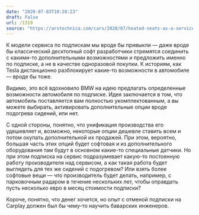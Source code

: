 ```yaml
---
date: "2020-07-03T10:28:23"
draft: False
url: /1319
source: "https://arstechnica.com/cars/2020/07/heated-seats-as-a-service-bmw-wants-to-sell-car-features-on-demand/"
---
```


К модели сервиса по подпискам мы вроде бы привыкли — даже вроде бы классический десктопный софт разработчики стремятся соединить с какими-то дополнительными возможностями и предложить именно по подписке, а не в качестве одноразовой покупки. К историям, как Tesla дистанционно разблокирует какие-то возможности в автомобиле — вроде бы тоже.

Видимо, это всё вдохновило BMW на идею предлагать определенные возможности автомобиля по подписке. Идея заключается в том, что автомобиль поставляется вам полностью укомплектованным, а вы можете выбирать, активировать дополнительные опции вроде подогрева сидений, или нет. 

С одной стороны, понятно, что унификация производства его удешевляет и, возможно, некоторые опции дешевле ставить всем и потом окупать дополнительной их продажей. При этом, вероятно, большая часть этих опций будет софтовая и из дополнительного оборудования там будут в основном какие-то специальные датчики. Но при этом подписка на сервис подразумевает какую-то постоянную работу производителя над сервисом, а как такая работа будет выглядеть для тех же сидений с подогревом? Или взять более софтовые вещи — что производитель будет делать, например, с парковочным радаром в течение нескольких лет, чтобы оправдать пусть несколько евро в месяц стоимости подписки?

Короче, понятно, что денег хочется, но опыт с отменой подписки на Carplay должен был бы чему-то научить баварских инженеров.
